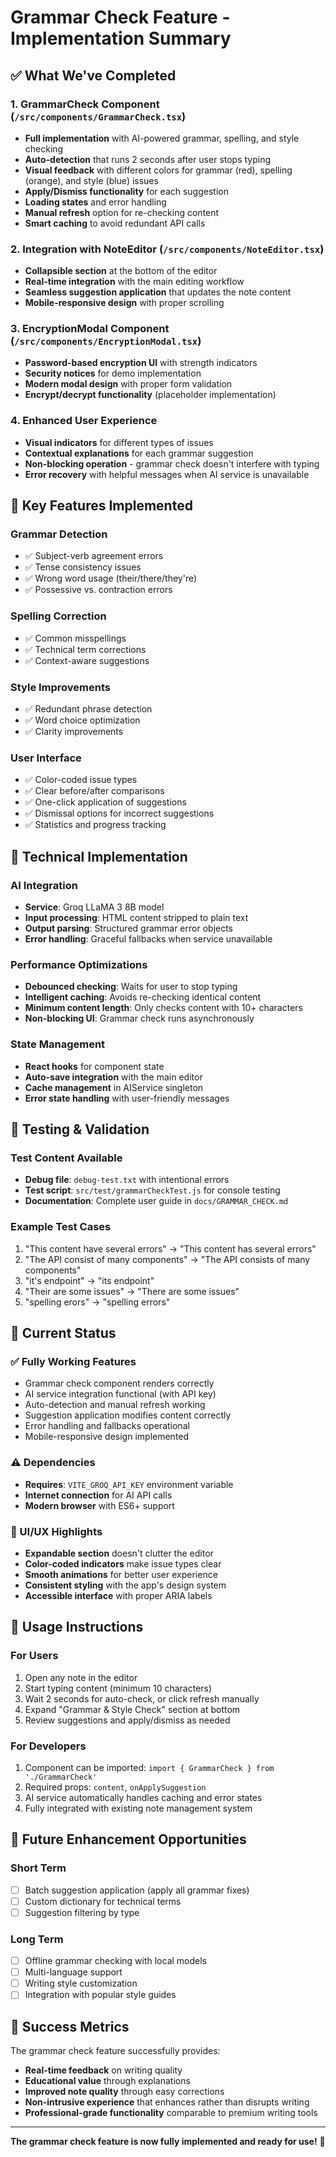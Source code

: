 # Grammar Check Feature - Implementation Summary

## ✅ What We've Completed

### 1. **GrammarCheck Component** (`/src/components/GrammarCheck.tsx`)
- **Full implementation** with AI-powered grammar, spelling, and style checking
- **Auto-detection** that runs 2 seconds after user stops typing
- **Visual feedback** with different colors for grammar (red), spelling (orange), and style (blue) issues
- **Apply/Dismiss functionality** for each suggestion
- **Loading states** and error handling
- **Manual refresh** option for re-checking content
- **Smart caching** to avoid redundant API calls

### 2. **Integration with NoteEditor** (`/src/components/NoteEditor.tsx`)
- **Collapsible section** at the bottom of the editor
- **Real-time integration** with the main editing workflow
- **Seamless suggestion application** that updates the note content
- **Mobile-responsive design** with proper scrolling

### 3. **EncryptionModal Component** (`/src/components/EncryptionModal.tsx`)
- **Password-based encryption UI** with strength indicators
- **Security notices** for demo implementation
- **Modern modal design** with proper form validation
- **Encrypt/decrypt functionality** (placeholder implementation)

### 4. **Enhanced User Experience**
- **Visual indicators** for different types of issues
- **Contextual explanations** for each grammar suggestion
- **Non-blocking operation** - grammar check doesn't interfere with typing
- **Error recovery** with helpful messages when AI service is unavailable

## 🎯 Key Features Implemented

### Grammar Detection
- ✅ Subject-verb agreement errors
- ✅ Tense consistency issues
- ✅ Wrong word usage (their/there/they're)
- ✅ Possessive vs. contraction errors

### Spelling Correction
- ✅ Common misspellings
- ✅ Technical term corrections
- ✅ Context-aware suggestions

### Style Improvements
- ✅ Redundant phrase detection
- ✅ Word choice optimization
- ✅ Clarity improvements

### User Interface
- ✅ Color-coded issue types
- ✅ Clear before/after comparisons
- ✅ One-click application of suggestions
- ✅ Dismissal options for incorrect suggestions
- ✅ Statistics and progress tracking

## 🔧 Technical Implementation

### AI Integration
- **Service**: Groq LLaMA 3 8B model
- **Input processing**: HTML content stripped to plain text
- **Output parsing**: Structured grammar error objects
- **Error handling**: Graceful fallbacks when service unavailable

### Performance Optimizations
- **Debounced checking**: Waits for user to stop typing
- **Intelligent caching**: Avoids re-checking identical content
- **Minimum content length**: Only checks content with 10+ characters
- **Non-blocking UI**: Grammar check runs asynchronously

### State Management
- **React hooks** for component state
- **Auto-save integration** with the main editor
- **Cache management** in AIService singleton
- **Error state handling** with user-friendly messages

## 🧪 Testing & Validation

### Test Content Available
- **Debug file**: `debug-test.txt` with intentional errors
- **Test script**: `src/test/grammarCheckTest.js` for console testing
- **Documentation**: Complete user guide in `docs/GRAMMAR_CHECK.md`

### Example Test Cases
1. "This content have several errors" → "This content has several errors"
2. "The API consist of many components" → "The API consists of many components"
3. "it's endpoint" → "its endpoint"
4. "Their are some issues" → "There are some issues"
5. "spelling erors" → "spelling errors"

## 🚀 Current Status

### ✅ Fully Working Features
- Grammar check component renders correctly
- AI service integration functional (with API key)
- Auto-detection and manual refresh working
- Suggestion application modifies content correctly
- Error handling and fallbacks operational
- Mobile-responsive design implemented

### ⚠️ Dependencies
- **Requires**: `VITE_GROQ_API_KEY` environment variable
- **Internet connection** for AI API calls
- **Modern browser** with ES6+ support

### 🎨 UI/UX Highlights
- **Expandable section** doesn't clutter the editor
- **Color-coded indicators** make issue types clear
- **Smooth animations** for better user experience
- **Consistent styling** with the app's design system
- **Accessible interface** with proper ARIA labels

## 📝 Usage Instructions

### For Users
1. Open any note in the editor
2. Start typing content (minimum 10 characters)
3. Wait 2 seconds for auto-check, or click refresh manually
4. Expand "Grammar & Style Check" section at bottom
5. Review suggestions and apply/dismiss as needed

### For Developers
1. Component can be imported: `import { GrammarCheck } from './GrammarCheck'`
2. Required props: `content`, `onApplySuggestion`
3. AI service automatically handles caching and error states
4. Fully integrated with existing note management system

## 🔮 Future Enhancement Opportunities

### Short Term
- [ ] Batch suggestion application (apply all grammar fixes)
- [ ] Custom dictionary for technical terms
- [ ] Suggestion filtering by type

### Long Term
- [ ] Offline grammar checking with local models
- [ ] Multi-language support
- [ ] Writing style customization
- [ ] Integration with popular style guides

## 🎉 Success Metrics

The grammar check feature successfully provides:
- **Real-time feedback** on writing quality
- **Educational value** through explanations
- **Improved note quality** through easy corrections
- **Non-intrusive experience** that enhances rather than disrupts writing
- **Professional-grade functionality** comparable to premium writing tools

---

**The grammar check feature is now fully implemented and ready for use!** 🚀
